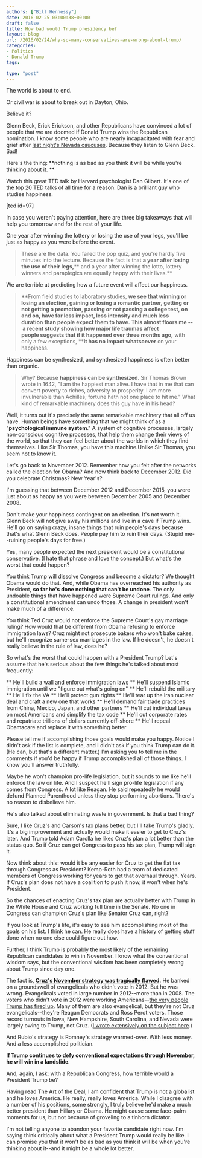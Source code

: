 ```yaml
---
authors: ["Bill Hennessy"]
date: 2016-02-25 03:00:38+00:00
draft: false
title: How bad would Trump presidency be?
layout: blog
url: /2016/02/24/why-so-many-conservatives-are-wrong-about-trump/
categories:
- Politics
- Donald Trump
tags:

type: "post"
---
```


The world is about to end.

Or civil war is about to break out in Dayton, Ohio.

Believe it?

Glenn Beck, Erick Erickson, and other Republicans have convinced a lot of people that we are doomed if Donald Trump wins the Republican nomination. I know some people who are nearly incapacitated with fear and grief after [last night's Nevada caucuses](https://hennessysview.com/2016/02/24/a-crushing-defeat-for-glenn-beck/). Because they listen to Glenn Beck. Sad!

Here's the thing: **nothing is as bad as you think it will be while you're thinking about it. **

Watch this great TED talk by Harvard psychologist Dan Gilbert. It's one of the top 20 TED talks of all time for a reason. Dan is a brilliant guy who studies happiness.

[ted id=97]

In case you weren't paying attention, here are three big takeaways that will help you tomorrow and for the rest of your life.

One year after winning the lottery or losing the use of your legs, you'll be just as happy as you were before the event.



> These are the data. You failed the pop quiz, and you're hardly five minutes into the lecture. Because the fact is that **a year after losing the use of their legs,**** and a year after winning the lotto, lottery winners and paraplegics are equally happy with their lives.**



We are terrible at predicting how a future event will affect our happiness.



> **From field studies to laboratory studies, ****we see that winning or losing an election**, gaining or losing a romantic partner, getting or not getting a promotion, passing or not passing a college test, on and on, **have far less impact, less intensity and much less duration**** ****than people expect them to have**. This almost floors me -- a recent study showing how **major life traumas** affect people suggests that **if it happened over three months ago,**** with only a few exceptions, ****it has no impact whatsoever** on your happiness.



Happiness can be synthesized, and synthesized happiness is often better than organic.



> Why? Because **happiness can be synthesized**. Sir Thomas Brown wrote in 1642, "I am the happiest man alive. I have that in me that can convert poverty to riches, adversity to prosperity. I am more invulnerable than Achilles; fortune hath not one place to hit me." What kind of remarkable machinery does this guy have in his head?

Well, it turns out it's precisely the same remarkable machinery that all off us have. Human beings have something that we might think of as a "**psychological immune system**." A system of cognitive processes, largely non-conscious cognitive processes, that help them change their views of the world, so that they can feel better about the worlds in which they find themselves. Like Sir Thomas, you have this machine.Unlike Sir Thomas, you seem not to know it.



Let's go back to November 2012. Remember how you felt after the networks called the election for Obama? And now think back to December 2012. Did you celebrate Christmas? New Year's?

I'm guessing that between December 2012 and December 2015, you were just about as happy as you were between December 2005 and December 2008.

Don't make your happiness contingent on an election. It's not worth it. Glenn Beck will not give away his millions and live in a cave if Trump wins. He'll go on saying crazy, insane things that ruin people's days because that's what Glenn Beck does. People pay him to ruin their days. (Stupid me--ruining people's days for free.)

Yes, many people expected the next president would be a constitutional conservative. (I hate that phrase and love the concept.) But what's the worst that could happen?

You think Trump will dissolve Congress and become a dictator? We thought Obama would do that. And, while Obama has overreached his authority as President, **so far he's done nothing that can't be undone**. The only undoable things that have happened were Supreme Court rulings. And only a constitutional amendment can undo those. A change in president won't make much of a difference.

You think Ted Cruz would not enforce the Supreme Court's gay marriage ruling? How would that be different from Obama refusing to enforce immigration laws? Cruz might not prosecute bakers who won't bake cakes, but he'll recognize same-sex marriages in the law. If he doesn't, he doesn't really believe in the rule of law, does he?

So what's the worst that could happen with a President Trump? Let's assume that he's serious about the few things he's talked about most frequently:




** He'll build a wall and enforce immigration laws
** He'll suspend Islamic immigration until we "figure out what's going on"
** He'll rebuild the military
** He'll fix the VA
** He'll protect gun rights
** He'll tear up the Iran nuclear deal and craft a new one that works
** He'll demand fair trade practices from China, Mexico, Japan, and other partners
** He'll cut individual taxes on most Americans and simplify the tax code
** He'll cut corporate rates and repatriate trillions of dollars currently off-shore
** He'll repeal Obamacare and replace it with something better


Please tell me if accomplishing those goals would make you happy. Notice I didn't ask if the list is complete, and I didn't ask if you think Trump can do it. (He can, but that's a different matter.) I'm asking you to tell me in the comments if you'd be happy if Trump accomplished all of those things. I know you'll answer truthfully.

Maybe he won't champion pro-life legislation, but it sounds to me like he'll enforce the law on life. And I suspect he'll sign pro-life legislation if any comes from Congress. A lot like Reagan. He said repeatedly he would defund Planned Parenthood unless they stop performing abortions. There's no reason to disbelieve him.

He's also talked about eliminating waste in government. Is that a bad thing?

Sure, I like Cruz's and Carson's tax plans better, but I'll take Trump's gladly. It's a big improvement and actually would make it easier to get to Cruz's later. And Trump told Adam Carolla he likes Cruz's plan a lot better than the status quo. So if Cruz can get Congress to pass his tax plan, Trump will sign it.

Now think about this: would it be any easier for Cruz to get the flat tax through Congress as President? Kemp-Roth had a team of dedicated members of Congress working for years to get that overhaul through. Years. If Cruz's plan does not have a coalition to push it now, it won't when he's President.

So the chances of enacting Cruz's tax plan are actually better with Trump in the White House and Cruz working full time in the Senate. No one in Congress can champion Cruz's plan like Senator Cruz can, right?

If you look at Trump's life, it's easy to see him accomplishing most of the goals on his list. I think he can. He really does have a history of getting stuff done when no one else could figure out how.

Further, I think Trump is probably the most likely of the remaining Republican candidates to win in November. I know what the conventional wisdom says, but the conventional wisdom has been completely wrong about Trump since day one.

The fact is, **[Cruz's November strategy was tragically flawed](https://fivethirtyeight.com/features/ted-cruzs-general-election-strategy-is-wishful-thinking/).** He banked on a groundswell of evangelicals who didn't vote in 2012. But he was wrong. Evangelicals voted in large number in 2012--more than in 2008. The voters who didn't vote in 2012 were working Americans--[the very people Trump has fired up](https://www.politico.com/story/2016/02/donald-trump-republicans-diversity-219752). Many of them are also evangelical, but they're not Cruz evangelicals--they're Reagan Democrats and Ross Perot voters. Those record turnouts in Iowa, New Hampshire, South Carolina, and Nevada were largely owing to Trump, not Cruz. ([I wrote extensively on the subject here](https://hennessysview.com/2015/12/22/party-like-its-1992/).)

And Rubio's strategy is Romney's strategy warmed-over. With less money. And a less accomplished politician.

**If Trump continues to defy conventional expectations through November, he will win in a landslide**.

And, again, I ask: with a Republican Congress, how terrible would a President Trump be?

Having read The Art of the Deal, I am confident that Trump is not a globalist and he loves America. He really, really loves America. While I disagree with a number of his positions, some strongly, I truly believe he'd make a much better president than Hillary or Obama. He might cause some face-palm moments for us, but not because of groveling to a tinhorn dictator.

I'm not telling anyone to abandon your favorite candidate right now. I'm saying think critically about what a President Trump would really be like. I can promise you that it won't be as bad as you think it will be when you're thinking about it--and it might be a whole lot better.
